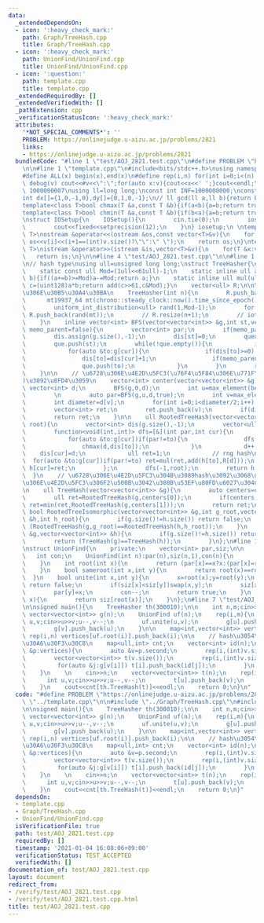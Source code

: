 ```yaml
---
data:
  _extendedDependsOn:
  - icon: ':heavy_check_mark:'
    path: Graph/TreeHash.cpp
    title: Graph/TreeHash.cpp
  - icon: ':heavy_check_mark:'
    path: UnionFind/UnionFind.cpp
    title: UnionFind/UnionFind.cpp
  - icon: ':question:'
    path: template.cpp
    title: template.cpp
  _extendedRequiredBy: []
  _extendedVerifiedWith: []
  _pathExtension: cpp
  _verificationStatusIcon: ':heavy_check_mark:'
  attributes:
    '*NOT_SPECIAL_COMMENTS*': ''
    PROBLEM: https://onlinejudge.u-aizu.ac.jp/problems/2821
    links:
    - https://onlinejudge.u-aizu.ac.jp/problems/2821
  bundledCode: "#line 1 \"test/AOJ_2821.test.cpp\"\n#define PROBLEM \"https://onlinejudge.u-aizu.ac.jp/problems/2821\"\
    \n\n#line 1 \"template.cpp\"\n#include<bits/stdc++.h>\nusing namespace std;\n\
    #define ALL(x) begin(x),end(x)\n#define rep(i,n) for(int i=0;i<(n);i++)\n#define\
    \ debug(v) cout<<#v<<\":\";for(auto x:v){cout<<x<<' ';}cout<<endl;\n#define mod\
    \ 1000000007\nusing ll=long long;\nconst int INF=1000000000;\nconst ll LINF=1001002003004005006ll;\n\
    int dx[]={1,0,-1,0},dy[]={0,1,0,-1};\n// ll gcd(ll a,ll b){return b?gcd(b,a%b):a;}\n\
    template<class T>bool chmax(T &a,const T &b){if(a<b){a=b;return true;}return false;}\n\
    template<class T>bool chmin(T &a,const T &b){if(b<a){a=b;return true;}return false;}\n\
    \nstruct IOSetup{\n    IOSetup(){\n        cin.tie(0);\n        ios::sync_with_stdio(0);\n\
    \        cout<<fixed<<setprecision(12);\n    }\n} iosetup;\n \ntemplate<typename\
    \ T>\nostream &operator<<(ostream &os,const vector<T>&v){\n    for(int i=0;i<(int)v.size();i++)\
    \ os<<v[i]<<(i+1==(int)v.size()?\"\":\" \");\n    return os;\n}\ntemplate<typename\
    \ T>\nistream &operator>>(istream &is,vector<T>&v){\n    for(T &x:v)is>>x;\n \
    \   return is;\n}\n\n#line 4 \"test/AOJ_2821.test.cpp\"\n\n#line 1 \"Graph/TreeHash.cpp\"\
    \n// hash type\nusing ull=unsigned long long;\nstruct TreeHasher{\n    using uint128=__uint128_t;\n\
    \    static const ull Mod=(1ull<<61ull)-1;\n    static inline ull add(ull a,ull\
    \ b){if((a+=b)>=Mod)a-=Mod;return a;}\n    static inline ull mul(ull a,ull b){uint128\
    \ c=(uint128)a*b;return add(c>>61,c&Mod);}\n    vector<ull> R;\n\n\n    // \u6728\
    \u306E\u30B5\u30A4\u30BA\n    TreeHasher(int n){\n        R.push_back(1);\n  \
    \      mt19937_64 mt(chrono::steady_clock::now().time_since_epoch().count());\n\
    \        uniform_int_distribution<ull> rand(1,Mod-1);\n        for(int i=1;i<=n;i++)\
    \ R.push_back(rand(mt));\n        // R.resize(n+1);\n        // iota(ALL(R),1);\n\
    \    }\n    inline vector<int> BFS(vector<vector<int>> &g,int st,vector<int> &dis,bool\
    \ memo_parent=false){\n        vector<int> par;\n        if(memo_parent) par.assign(g.size(),-1);\n\
    \        dis.assign(g.size(),-1);\n        dis[st]=0;\n        queue<int> que;\n\
    \        que.push(st);\n        while(!que.empty()){\n            int cur=que.front();que.pop();\n\
    \            for(auto &to:g[cur]){\n                if(dis[to]>=0) continue;\n\
    \                dis[to]=dis[cur]+1;\n                if(memo_parent) par[to]=cur;\n\
    \                que.push(to);\n            }\n        }\n        return par;\n\
    \    }\n\n    // \u6728\u306E\u4E2D\u5FC3(\u76F4\u5F84\u306E\u771F\u3093\u4E2D\
    )\u3092\u8FD4\u3059\n    vector<int> center(vector<vector<int>> &g){\n       \
    \ vector<int> d;\n        BFS(g,0,d);\n        int u=max_element(begin(d),end(d))-begin(d);\n\
    \        \n        auto par=BFS(g,u,d,true);\n        int v=max_element(begin(d),end(d))-begin(d);\n\
    \        int diameter=d[v];\n        for(int i=0;i<diameter/2;i++) v=par[v];\n\
    \        vector<int> ret;\n        ret.push_back(v);\n        if(diameter%2) ret.push_back(par[v]);\n\
    \        return ret;\n    }\n\n    ull RootedTreeHash(vector<vector<int>> &g,int\
    \ root){\n        vector<int> dis(g.size(),-1);\n        vector<ull> h(g.size());\n\
    \        function<void(int,int)> dfs=[&](int par,int cur){\n            int d=-1;\n\
    \            for(auto &to:g[cur])if(par!=to){\n                dfs(cur,to);\n\
    \                chmax(d,dis[to]);\n            }\n            d++;\n        \
    \    dis[cur]=d;\n            ull ret=1;\n            // rng hash\n          \
    \  for(auto &to:g[cur])if(par!=to) ret=mul(ret,add(h[to],R[d]));\n           \
    \ h[cur]=ret;\n        };\n        dfs(-1,root);\n        return h[root];\n  \
    \  }\n    // \u6728\u306E\u4E2D\u5FC3\u304B\u3089hash\u3092\u3068\u308B\uFF0E\u6728\
    \u306E\u4E2D\u5FC3\u306F2\u500B\u3042\u308B\u53EF\u80FD\u6027\u304C\u3042\u308B\
    \n    ull TreeHash(vector<vector<int>> &g){\n        auto centers=center(g);\n\
    \        ull ret=RootedTreeHash(g,centers[0]);\n        if(centers.size()==2)\
    \ ret=min(ret,RootedTreeHash(g,centers[1]));\n        return ret;\n    }\n   \
    \ bool RootedTreeIsomorphic(vector<vector<int>> &g,int g_root,vector<vector<int>>\
    \ &h,int h_root){\n        if(g.size()!=h.size()) return false;\n        return\
    \ (RootedTreeHash(g,g_root)==RootedTreeHash(h,h_root));\n    }\n    bool TreeIsomorphic(vector<vector<int>>\
    \ &g,vector<vector<int>> &h){\n        if(g.size()!=h.size()) return false;\n\
    \        return (TreeHash(g)==TreeHash(h));\n        }\n};\n#line 1 \"UnionFind/UnionFind.cpp\"\
    \nstruct UnionFind{\n    private:\n    vector<int> par,siz;\n\n    public:\n \
    \   int con;\n    UnionFind(int n):par(n),siz(n,1),con(n){\n        iota(begin(par),end(par),0);\n\
    \    }\n    int root(int x){\n        return (par[x]==x?x:(par[x]=root(par[x])));\n\
    \    }\n    bool sameroot(int x,int y){\n        return root(x)==root(y);\n  \
    \  }\n    bool unite(int x,int y){\n        x=root(x);y=root(y);\n        if(x==y)\
    \ return false;\n        if(siz[x]<siz[y])swap(x,y);\n        siz[x]+=siz[y];\n\
    \        par[y]=x;\n        con--;\n        return true;\n    }\n    int size(int\
    \ x){\n        return siz[root(x)];\n    }\n};\n#line 7 \"test/AOJ_2821.test.cpp\"\
    \n\nsigned main(){\n    TreeHasher th(300010);\n\n    int n,m;cin>>n>>m;\n   \
    \ vector<vector<int>> g(n);\n    UnionFind uf(n);\n    rep(i,m){\n        int\
    \ u,v;cin>>u>>v;u--,v--;\n        uf.unite(u,v);\n        g[u].push_back(v);\n\
    \        g[v].push_back(u);\n    }\n\n    map<int,vector<int>> vertices;\n   \
    \ rep(i,n) vertices[uf.root(i)].push_back(i);\n\n    // hash\u3054\u3068\u30AB\
    \u30A6\u30F3\u30C8\n    map<ull,int> cnt;\n    vector<int> id(n);\n    for(auto\
    \ &p:vertices){\n        auto &v=p.second;\n        rep(i,(int)v.size()) id[v[i]]=i;\n\
    \        vector<vector<int>> t(v.size());\n        rep(i,(int)v.size()){\n   \
    \         for(auto &j:g[v[i]]) t[i].push_back(id[j]);\n        }\n        cnt[th.TreeHash(t)]++;\n\
    \    }\n    \n    cin>>n;\n    vector<vector<int>> t(n);\n    rep(i,n-1){\n  \
    \      int u,v;cin>>u>>v;u--,v--;\n        t[u].push_back(v);\n        t[v].push_back(u);\n\
    \    }\n    cout<<cnt[th.TreeHash(t)]<<endl;\n    return 0;\n}\n"
  code: "#define PROBLEM \"https://onlinejudge.u-aizu.ac.jp/problems/2821\"\n\n#include\
    \ \"../template.cpp\"\n\n#include \"../Graph/TreeHash.cpp\"\n#include \"../UnionFind/UnionFind.cpp\"\
    \n\nsigned main(){\n    TreeHasher th(300010);\n\n    int n,m;cin>>n>>m;\n   \
    \ vector<vector<int>> g(n);\n    UnionFind uf(n);\n    rep(i,m){\n        int\
    \ u,v;cin>>u>>v;u--,v--;\n        uf.unite(u,v);\n        g[u].push_back(v);\n\
    \        g[v].push_back(u);\n    }\n\n    map<int,vector<int>> vertices;\n   \
    \ rep(i,n) vertices[uf.root(i)].push_back(i);\n\n    // hash\u3054\u3068\u30AB\
    \u30A6\u30F3\u30C8\n    map<ull,int> cnt;\n    vector<int> id(n);\n    for(auto\
    \ &p:vertices){\n        auto &v=p.second;\n        rep(i,(int)v.size()) id[v[i]]=i;\n\
    \        vector<vector<int>> t(v.size());\n        rep(i,(int)v.size()){\n   \
    \         for(auto &j:g[v[i]]) t[i].push_back(id[j]);\n        }\n        cnt[th.TreeHash(t)]++;\n\
    \    }\n    \n    cin>>n;\n    vector<vector<int>> t(n);\n    rep(i,n-1){\n  \
    \      int u,v;cin>>u>>v;u--,v--;\n        t[u].push_back(v);\n        t[v].push_back(u);\n\
    \    }\n    cout<<cnt[th.TreeHash(t)]<<endl;\n    return 0;\n}"
  dependsOn:
  - template.cpp
  - Graph/TreeHash.cpp
  - UnionFind/UnionFind.cpp
  isVerificationFile: true
  path: test/AOJ_2821.test.cpp
  requiredBy: []
  timestamp: '2021-01-04 16:08:06+09:00'
  verificationStatus: TEST_ACCEPTED
  verifiedWith: []
documentation_of: test/AOJ_2821.test.cpp
layout: document
redirect_from:
- /verify/test/AOJ_2821.test.cpp
- /verify/test/AOJ_2821.test.cpp.html
title: test/AOJ_2821.test.cpp
---
```


